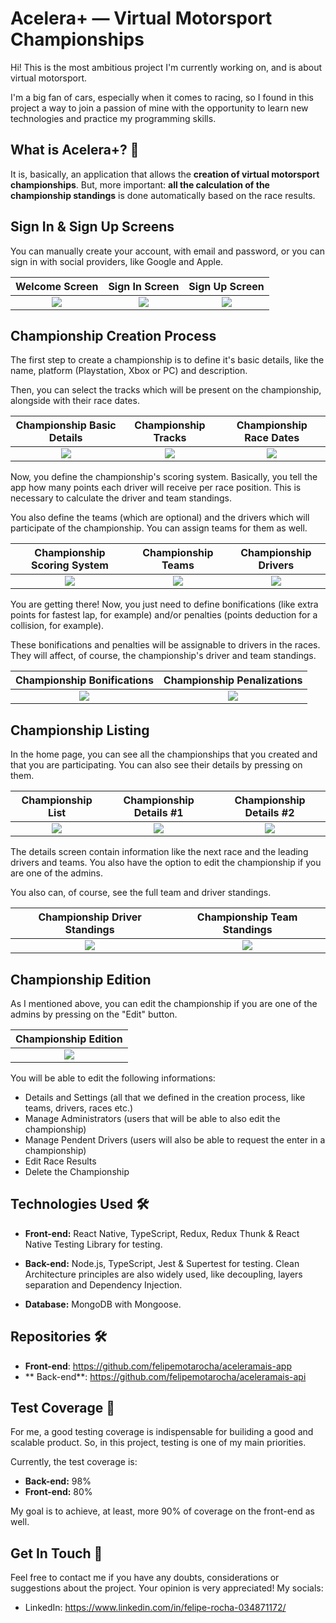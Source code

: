 # Acelera+ — Virtual Motorsport Championships

Hi! This is the most ambitious project I'm currently working on, and is about virtual motorsport.

I'm a big fan of cars, especially when it comes to racing, so I found in this project a way to join a passion of mine with the opportunity to learn new technologies and practice my programming skills.

## What is Acelera+? 🤔

It is, basically, an application that allows the **creation of virtual motorsport championships**. But, more important: **all the calculation of the championship standings** is done automatically based on the race results.

## Sign In & Sign Up Screens

You can manually create your account, with email and password, or you can sign in with social providers, like Google and Apple.

|     Welcome Screen     |     Sign In Screen     |     Sign Up Screen     |
| :--------------------: | :--------------------: | :--------------------: |
| ![](./img/welcome.png) | ![](./img/sign-in.png) | ![](./img/sign-up.png) |

## Championship Creation Process

The first step to create a championship is to define it's basic details, like the name, platform (Playstation, Xbox or PC) and description.

Then, you can select the tracks which will be present on the championship, alongside with their race dates.

|      Championship Basic Details       |          Championship Tracks          |        Championship Race Dates        |
| :-----------------------------------: | :-----------------------------------: | :-----------------------------------: |
| ![](./img/create-championship-01.png) | ![](./img/create-championship-02.png) | ![](./img/create-championship-03.png) |

Now, you define the championship's scoring system. Basically, you tell the app how many points each driver will receive per race position. This is necessary to calculate the driver and team standings.

You also define the teams (which are optional) and the drivers which will participate of the championship. You can assign teams for them as well.

|      Championship Scoring System      |          Championship Teams           |         Championship Drivers          |
| :-----------------------------------: | :-----------------------------------: | :-----------------------------------: |
| ![](./img/create-championship-04.png) | ![](./img/create-championship-05.png) | ![](./img/create-championship-06.png) |

You are getting there! Now, you just need to define bonifications (like extra points for fastest lap, for example) and/or penalties (points deduction for a collision, for example).

These bonifications and penalties will be assignable to drivers in the races. They will affect, of course, the championship's driver and team standings.

|      Championship Bonifications       |      Championship Penalizations       |
| :-----------------------------------: | :-----------------------------------: |
| ![](./img/create-championship-07.png) | ![](./img/create-championship-08.png) |

## Championship Listing

In the home page, you can see all the championships that you created and that you are participating. You can also see their details by pressing on them.

|        Championship List         |        Championship Details #1         |        Championship Details #2         |
| :------------------------------: | :------------------------------------: | :------------------------------------: |
| ![](./img/championship-list.png) | ![](./img/championship-details-01.png) | ![](./img/championship-details-02.png) |

The details screen contain information like the next race and the leading drivers and teams. You also have the option to edit the championship if you are one of the admins.

You also can, of course, see the full team and driver standings.

|  Championship Driver Standings  |  Championship Team Standings  |
| :-----------------------------: | :---------------------------: |
| ![](./img/driver-standings.png) | ![](./img/team-standings.png) |

## Championship Edition

As I mentioned above, you can edit the championship if you are one of the admins by pressing on the "Edit" button.

|        Championship Edition         |
| :---------------------------------: |
| ![](./img/championship-edition.png) |

You will be able to edit the following informations:

- Details and Settings (all that we defined in the creation process, like teams, drivers, races etc.)
- Manage Administrators (users that will be able to also edit the championship)
- Manage Pendent Drivers (users will also be able to request the enter in a championship)
- Edit Race Results
- Delete the Championship

## Technologies Used 🛠

- **Front-end:** React Native, TypeScript, Redux, Redux Thunk & React Native Testing Library for testing.

- **Back-end:** Node.js, TypeScript, Jest & Supertest for testing. Clean Architecture principles are also widely used, like decoupling, layers separation and Dependency Injection.

- **Database:** MongoDB with Mongoose.

## Repositories 🛠

- **Front-end**: https://github.com/felipemotarocha/aceleramais-app
- ** Back-end**: https://github.com/felipemotarocha/aceleramais-api

## Test Coverage 🐐

For me, a good testing coverage is indispensable for builiding a good and scalable product. So, in this project, testing is one of my main priorities.

Currently, the test coverage is:

- **Back-end:** 98%
- **Front-end:** 80%

My goal is to achieve, at least, more 90% of coverage on the front-end as well.

## Get In Touch 👋

Feel free to contact me if you have any doubts, considerations or suggestions about the project. Your opinion is very appreciated! My socials:

- LinkedIn: https://www.linkedin.com/in/felipe-rocha-034871172/
